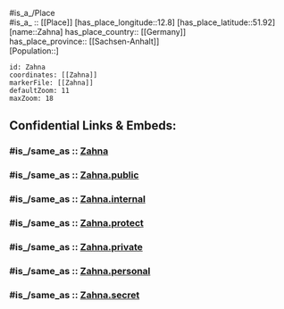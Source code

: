 ﻿---
confidential: public
isDeleted: false
location:
- 51.92
- 12.8
mapmarker: city
mapzoom:
- 7
- 12
SpocWebEntityId: 35770
tags:
- geo/City
type: City
---

#is_a_/Place  
#is_a_ :: [[Place]] 
[has_place_longitude::12.8] 
[has_place_latitude::51.92] 
[name::Zahna] 
has_place_country:: [[Germany]]  
has_place_province:: [[Sachsen-Anhalt]]  
[Population::] 



```leaflet
id: Zahna
coordinates: [[Zahna]] 
markerFile: [[Zahna]] 
defaultZoom: 11 
maxZoom: 18
```


## Confidential Links & Embeds: 

### #is_/same_as :: [Zahna](/_Standards/Earth/Continent/Europe/Europe~Central/Germany/Germany~East/Sachsen-Anhalt/counties~SA/Wittenberg/cities~Wittenberg/Zahna-Elster/City/Zahna.md) 

### #is_/same_as :: [Zahna.public](/_public/Earth/Continent/Europe/Europe~Central/Germany/Germany~East/Sachsen-Anhalt/counties~SA/Wittenberg/cities~Wittenberg/Zahna-Elster/City/Zahna.public.md) 

### #is_/same_as :: [Zahna.internal](/_internal/Earth/Continent/Europe/Europe~Central/Germany/Germany~East/Sachsen-Anhalt/counties~SA/Wittenberg/cities~Wittenberg/Zahna-Elster/City/Zahna.internal.md) 

### #is_/same_as :: [Zahna.protect](/_protect/Earth/Continent/Europe/Europe~Central/Germany/Germany~East/Sachsen-Anhalt/counties~SA/Wittenberg/cities~Wittenberg/Zahna-Elster/City/Zahna.protect.md) 

### #is_/same_as :: [Zahna.private](/_private/Earth/Continent/Europe/Europe~Central/Germany/Germany~East/Sachsen-Anhalt/counties~SA/Wittenberg/cities~Wittenberg/Zahna-Elster/City/Zahna.private.md) 

### #is_/same_as :: [Zahna.personal](/_personal/Earth/Continent/Europe/Europe~Central/Germany/Germany~East/Sachsen-Anhalt/counties~SA/Wittenberg/cities~Wittenberg/Zahna-Elster/City/Zahna.personal.md) 

### #is_/same_as :: [Zahna.secret](/_secret/Earth/Continent/Europe/Europe~Central/Germany/Germany~East/Sachsen-Anhalt/counties~SA/Wittenberg/cities~Wittenberg/Zahna-Elster/City/Zahna.secret.md)

